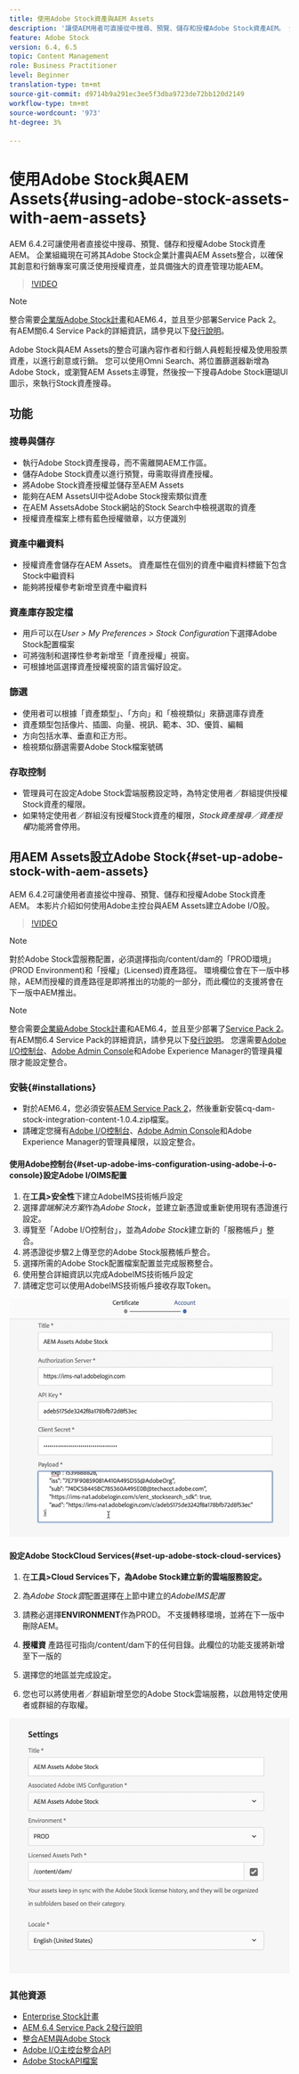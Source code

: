 ```yaml
---
title: 使用Adobe Stock資產與AEM Assets
description: '讓使AEM用者可直接從中搜尋、預覽、儲存和授權Adobe Stock資產AEM。 企業組織現在可將其Adobe Stock企業計畫與AEM Assets整合，以確保其創意和行銷專案可廣泛使用授權資產，並具備強大的資產管理功能AEM。 '
feature: Adobe Stock
version: 6.4, 6.5
topic: Content Management
role: Business Practitioner
level: Beginner
translation-type: tm+mt
source-git-commit: d9714b9a291ec3ee5f3dba9723de72bb120d2149
workflow-type: tm+mt
source-wordcount: '973'
ht-degree: 3%

---
```



# 使用Adobe Stock與AEM Assets{#using-adobe-stock-assets-with-aem-assets}

AEM 6.4.2可讓使用者直接從中搜尋、預覽、儲存和授權Adobe Stock資產AEM。 企業組織現在可將其Adobe Stock企業計畫與AEM Assets整合，以確保其創意和行銷專案可廣泛使用授權資產，並具備強大的資產管理功能AEM。

>[!VIDEO](https://video.tv.adobe.com/v/24678/?quality=9&learn=on)

>[!NOTE]
>
>整合需要[企業版Adobe Stock計畫](https://landing.adobe.com/en/na/products/creative-cloud/ctir-4625-stock-for-enterprise/index.html)和AEM6.4，並且至少部署Service Pack 2。 有AEM關6.4 Service Pack的詳細資訊，請參見以下[發行說明](https://helpx.adobe.com/experience-manager/6-4/release-notes/sp-release-notes.html)。

Adobe Stock與AEM Assets的整合可讓內容作者和行銷人員輕鬆授權及使用股票資產，以進行創意或行銷。 您可以使用Omni Search、將位置篩選器新增為Adobe Stock，或瀏覽AEM Assets主導覽，然後按一下搜尋Adobe Stock珊瑚UI圖示，來執行Stock資產搜尋。

## 功能

### 搜尋與儲存

* 執行Adobe Stock資產搜尋，而不需離開AEM工作區。
* 儲存Adobe Stock資產以進行預覽，毋需取得資產授權。
* 將Adobe Stock資產授權並儲存至AEM Assets
* 能夠在AEM AssetsUI中從Adobe Stock搜索類似資產
* 在AEM AssetsAdobe Stock網站的Stock Search中檢視選取的資產
* 授權資產檔案上標有藍色授權徽章，以方便識別

### 資產中繼資料

* 授權資產會儲存在AEM Assets。 資產屬性在個別的資產中繼資料標籤下包含Stock中繼資料
* 能夠將授權參考新增至資產中繼資料

### 資產庫存設定檔

* 用戶可以在&#x200B;*User > My Preferences > Stock Configuration*&#x200B;下選擇Adobe Stock配置檔案
* 可將強制和選擇性參考新增至「資產授權」視窗。
* 可根據地區選擇資產授權視窗的語言偏好設定。

### 篩選

* 使用者可以根據「資產類型」、「方向」和「檢視類似」來篩選庫存資產
* 資產類型包括像片、插圖、向量、視訊、範本、3D、優質、編輯
* 方向包括水準、垂直和正方形。
* 檢視類似篩選需要Adobe Stock檔案號碼

### 存取控制

* 管理員可在設定Adobe Stock雲端服務設定時，為特定使用者／群組提供授權Stock資產的權限。
* 如果特定使用者／群組沒有授權Stock資產的權限，*Stock資產搜尋／資產授權*&#x200B;功能將會停用。

## 用AEM Assets設立Adobe Stock{#set-up-adobe-stock-with-aem-assets}

AEM 6.4.2可讓使用者直接從中搜尋、預覽、儲存和授權Adobe Stock資產AEM。 本影片介紹如何使用Adobe主控台與AEM Assets建立Adobe I/O股。

>[!VIDEO](https://video.tv.adobe.com/v/25043/?quality=12&learn=on)

>[!NOTE]
>
>對於Adobe Stock雲服務配置，必須選擇指向/content/dam的「PROD環境」(PROD Environment)和「授權」(Licensed)資產路徑。 環境欄位會在下一版中移除，AEM而授權的資產路徑是即將推出的功能的一部分，而此欄位的支援將會在下一版中AEM推出。

>[!NOTE]
>
>整合需要[企業級Adobe Stock計畫](https://landing.adobe.com/en/na/products/creative-cloud/ctir-4625-stock-for-enterprise/index.html)和AEM6.4，並且至少部署了[Service Pack 2](https://www.adobeaemcloud.com/content/marketplace/marketplaceProxy.html?packagePath=/content/companies/public/adobe/packages/cq640/servicepack/AEM-6.4.2.0)。 有AEM關6.4 Service Pack的詳細資訊，請參見以下[發行說明](https://helpx.adobe.com/experience-manager/6-4/release-notes/sp-release-notes.html)。 您還需要[Adobe I/O控制台](https://console.adobe.io/)、[Adobe Admin Console](https://adminconsole.adobe.com/)和Adobe Experience Manager的管理員權限才能設定整合。

### 安裝{#installations}

* 對於AEM6.4，您必須安裝[AEM Service Pack 2](https://www.adobeaemcloud.com/content/marketplace/marketplaceProxy.html?packagePath=/content/companies/public/adobe/packages/cq640/servicepack/AEM-6.4.2.0)，然後重新安裝cq-dam-stock-integration-content-1.0.4.zip檔案。
* 請確定您擁有[Adobe I/O控制台](https://console.adobe.io/)、[Adobe Admin Console](https://adminconsole.adobe.com/)和Adobe Experience Manager的管理員權限，以設定整合。

#### 使用Adobe控制台{#set-up-adobe-ims-configuration-using-adobe-i-o-console}設定Adobe I/OIMS配置

1. 在&#x200B;**工具>安全性**&#x200B;下建立AdobeIMS技術帳戶設定
2. 選擇&#x200B;*雲端解決方案*&#x200B;作為&#x200B;*Adobe Stock*，並建立新憑證或重新使用現有憑證進行設定。
3. 導覽至「Adobe I/O控制台」，並為&#x200B;*Adobe Stock*&#x200B;建立新的「服務帳戶」整合。
4. 將憑證從步驟2上傳至您的Adobe Stock服務帳戶整合。
5. 選擇所需的Adobe Stock配置檔案配置並完成服務整合。
6. 使用整合詳細資訊以完成AdobeIMS技術帳戶設定
7. 請確定您可以使用AdobeIMS技術帳戶接收存取Token。

![Adobe IMS 技術帳戶](assets/screen_shot_2018-10-22at12219pm.png)

#### 設定Adobe StockCloud Services{#set-up-adobe-stock-cloud-services}

1. 在&#x200B;**工具>Cloud Services下，為Adobe Stock建立新的雲端服務設定。**
2. 為&#x200B;*Adobe Stock雲*&#x200B;配置選擇在上節中建立的&#x200B;*AdobeIMS配置*

3. 請務必選擇&#x200B;**ENVIRONMENT**&#x200B;作為PROD。 不支援轉移環境，並將在下一版中刪除AEM。
4. **授權資** 產路徑可指向/content/dam下的任何目錄。此欄位的功能支援將新增至下一版的
5. 選擇您的地區並完成設定。
6. 您也可以將使用者／群組新增至您的Adobe Stock雲端服務，以啟用特定使用者或群組的存取權。

![Adobe資產庫存配置](assets/screen_shot_2018-10-22at12425pm.png)

### 其他資源

* [Enterprise Stock計畫](https://landing.adobe.com/en/na/products/creative-cloud/ctir-4625-stock-for-enterprise/index.html)
* [AEM 6.4 Service Pack 2發行說明](https://helpx.adobe.com/experience-manager/6-4/release-notes/sp-release-notes.html)
* [整合AEM與Adobe Stock](https://helpx.adobe.com/experience-manager/6-5/assets/using/aem-assets-adobe-stock.html#IntegrateAEMandAdobeStock)
* [Adobe I/O主控台整合API](https://www.adobe.io/apis/cloudplatform/console/authentication/gettingstarted.html)
* [Adobe StockAPI檔案](https://www.adobe.io/apis/creativecloud/stock/docs.html)